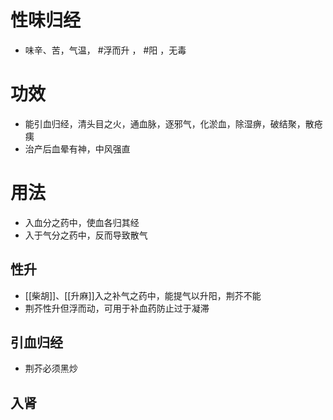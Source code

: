 # 性味归经
- 味辛、苦，气温， #浮而升 ， #阳 ，无毒
# 功效
- 能引血归经，清头目之火，通血脉，逐邪气，化淤血，除湿痹，破结聚，散疮痍
- 治产后血晕有神，中风强直
# 用法
- 入血分之药中，使血各归其经
- 入于气分之药中，反而导致散气
## 性升
- [[柴胡]]、[[升麻]]入之补气之药中，能提气以升阳，荆芥不能
- 荆芥性升但浮而动，可用于补血药防止过于凝滞
## 引血归经
- 荆芥必须黑炒
## 入肾 #
